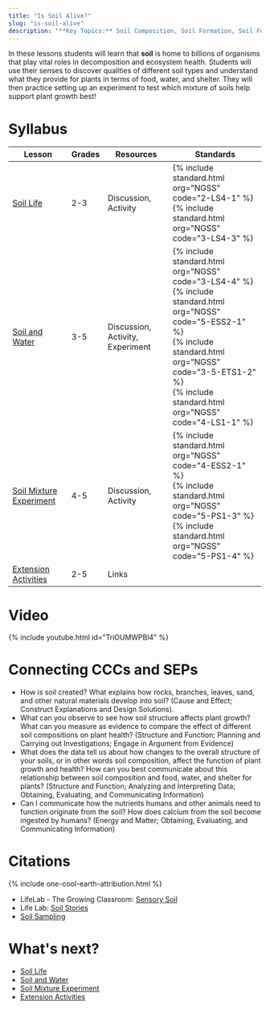 ```yaml
---
title: "Is Soil Alive?"
slug: "is-soil-alive"
description: "**Key Topics:** Soil Composition, Soil Formation, Soil Food Web, Decomposition, Weathering, Nutrients, Humus, Top Soil, Sand, Clay"
---
```


In these lessons students will learn that **soil** is home to billions of organisms that play vital roles in decomposition and ecosystem health. Students will use their senses to discover qualities of different soil types and understand what they provide for plants in terms of food, water, and shelter. They will then practice setting up an experiment to test which mixture of soils help support plant growth best!

# Syllabus

|Lesson                                   |Grades|Resources|Standards|
|-----------------------------------------|------|---------|---------|
|[Soil Life](is-soil-alive/soil-life.md)|2-3|Discussion, Activity|{% include standard.html org="NGSS" code="2-LS4-1" %}<br>{% include standard.html org="NGSS" code="3-LS4-3" %}|
|[Soil and Water](is-soil-alive/soil-and-water.md)|3-5|Discussion, Activity, Experiment|{% include standard.html org="NGSS" code="3-LS4-4" %}<br>{% include standard.html org="NGSS" code="5-ESS2-1" %}<br>{% include standard.html org="NGSS" code="3-5-ETS1-2" %}<br>{% include standard.html org="NGSS" code="4-LS1-1" %}|
|[Soil Mixture Experiment](is-soil-alive/soil-mixture-experiment.md)|4-5|Discussion, Activity|{% include standard.html org="NGSS" code="4-ESS2-1" %}<br>{% include standard.html org="NGSS" code="5-PS1-3" %}<br>{% include standard.html org="NGSS" code="5-PS1-4" %}|
|[Extension Activities](is-soil-alive/extension.md)|2-5|Links||

# Video

{% include youtube.html id="TriOUMWPBl4" %}

# Connecting CCCs and SEPs

- How is soil created? What explains how rocks, branches, leaves, sand, and other natural materials develop into soil? (Cause and Effect; Construct Explanations and Design Solutions).
- What can you observe to see how soil structure affects plant growth? What can you measure as evidence to compare the effect of different soil compositions on plant health? (Structure and Function; Planning and Carrying out Investigations; Engage in Argument from Evidence)
- What does the data tell us about how changes to the overall structure of your soils, or in other words soil composition, affect the function of plant growth and health? How can you best communicate about this relationship between soil composition and food, water, and shelter for plants? (Structure and Function; Analyzing and Interpreting Data; Obtaining, Evaluating, and Communicating Information)
- Can I communicate how the nutrients humans and other animals need to function originate from the soil? How does calcium from the soil become ingested by humans? (Energy and Matter; Obtaining, Evaluating, and Communicating Information)

# Citations

{% include one-cool-earth-attribution.html %}

- LifeLab - The Growing Classroom: [Sensory Soil](https://drive.google.com/file/d/0B3I7UqacGp3uamNkMkM4SGxQUjg/view?usp=sharing)
- Life Lab: [Soil Stories](https://drive.google.com/file/d/0B3I7UqacGp3ubUdnS0RRYUdsaTQ/view?usp=sharing)
- [Soil Sampling](https://drive.google.com/file/d/0BwZU1NNjgHs3anZJc1F1SGR2YXM/view?usp=sharing)

# What's next?

* [Soil Life](is-soil-alive/soil-life.md)
* [Soil and Water](is-soil-alive/soil-and-water.md)
* [Soil Mixture Experiment](is-soil-alive/soil-mixture-experiment.md)
* [Extension Activities](is-soil-alive/extension.md)
